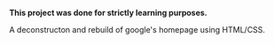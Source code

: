 **This project was done for strictly learning purposes.**

A deconstructon and rebuild of google's homepage using HTML/CSS. 